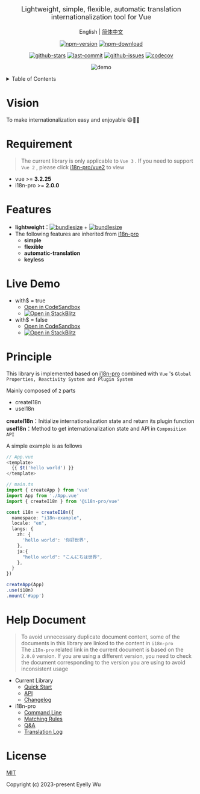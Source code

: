 <div align="center">
  <p style="font-size: 18px;">Lightweight, simple, flexible, automatic translation internationalization tool for Vue</p>

English | [简体中文](https://github.com/i18n-pro/vue/blob/v1.1.0/README_zh-CN.md)



[![npm-version](https://img.shields.io/npm/v/@i18n-pro/vue.svg?style=flat-square "npm-version")](https://www.npmjs.com/package/@i18n-pro/vue "npm")
[![npm-download](https://img.shields.io/npm/dm/@i18n-pro/vue "npm-download")](https://www.npmjs.com/package/@i18n-pro/vue "npm")

[![github-stars](https://img.shields.io/github/stars/i18n-pro/vue?style=social "github-stars")](https://github.com/i18n-pro/vue/stargazers "github-stars")
[![last-commit](https://img.shields.io/github/last-commit/i18n-pro/vue/main "last-commit")](https://github.com/i18n-pro/vue/commits/main "last-commit")
[![github-issues](https://img.shields.io/github/issues-raw/i18n-pro/vue "github-issues")](https://github.com/i18n-pro/vue/issues "github-issues")
[![codecov](https://codecov.io/gh/i18n-pro/vue/branch/main/graph/badge.svg?token=X2447V6A9H "codecov")](https://codecov.io/gh/i18n-pro/vue "codecov")

![demo](https://s3.bmp.ovh/imgs/2023/09/04/12f2e6bea736d1a5.gif)

</div>
<details >
  <summary>Table of Contents</summary>

  [Vision](#vision)<br/>
  [Requirement](#requirement)<br/>
  [Features](#features)<br/>
  [Live Demo](#live-demo)<br/>
  [Principle](#principle)<br/>
  [License](#license)<br/>

</details>


# Vision
To make internationalization easy and enjoyable 😄💪🏻
# Requirement

>The current library is only applicable to  `Vue 3` . If you need to support  `Vue 2` , please click  [i18n-pro/vue2](https://github.com/i18n-pro/vue2)  to view
* vue >= **3.2.25**
* i18n-pro >= **2.0.0**


# Features

* **lightweight**：[![bundlesize](https://img.shields.io/bundlephobia/minzip/i18n-pro?color=brightgreen&style=plastic "i18n-pro-bundlesize")](https://bundlephobia.com/package/i18n-pro "i18n-pro-bundlesize") + [![bundlesize](https://img.shields.io/bundlephobia/minzip/@i18n-pro/vue?color=brightgreen&style=plastic "bundlesize")](https://bundlephobia.com/package/@i18n-pro/vue "bundlesize")
* The following features are inherited from  [i18n-pro](https://github.com/i18n-pro/core "i18n-pro") 
   * **simple**
   * **flexible**
   * **automatic-translation**
   * **keyless**


# Live Demo

* with$ = true
   * [Open in CodeSandbox](https://codesandbox.io/p/github/i18n-pro/vue-demo/main?file=README.md)
   * [![Open in StackBlitz](https://developer.stackblitz.com/img/open_in_stackblitz_small.svg "Open in StackBlitz")](https://stackblitz.com/github/i18n-pro/vue-demo/#main?file=README.md)
* with$ = false
   * [Open in CodeSandbox](https://codesandbox.io/p/github/i18n-pro/vue-demo/simple?file=README.md)
   * [![Open in StackBlitz](https://developer.stackblitz.com/img/open_in_stackblitz_small.svg "Open in StackBlitz")](https://stackblitz.com/github/i18n-pro/vue-demo/tree/simple?file=README.md)


# Principle
This library is implemented based on  [i18n-pro](https://github.com/i18n-pro/core "i18n-pro")  combined with  `Vue` 's  `Global Properties, Reactivity System and Plugin System` 

Mainly composed of  `2`  parts
* createI18n
* useI18n



**createI18n**：Initialize internationalization state and return its plugin function<br />**useI18n**：Method to get internationalization state and API in  `Composition API` 



A simple example is as follows
```typescript react
// App.vue
<template>
  {{ $t('hello world') }}
</template>

// main.ts
import { createApp } from 'vue'
import App from './App.vue'
import { createI18n } from '@i18n-pro/vue'

const i18n = createI18n({
  namespace: "i18n-example",
  locale: "en",
  langs: {
    zh: {
      'hello world': '你好世界',
    },
    ja:{
      "hello world": "こんにちは世界",
    },
  }
})

createApp(App)
.use(i18n)
.mount('#app')
```

# Help Document

>To avoid unnecessary duplicate document content, some of the documents in this library are linked to the content in  `i18n-pro` <br />The  `i18n-pro`  related link in the current document is based on the  `2.0.0`  version. If you are using a different version, you need to check the document corresponding to the version you are using to avoid inconsistent usage
* Current Library
   * [Quick Start](https://github.com/i18n-pro/vue/blob/v1.1.0/docs/dist/USAGE.md)
   * [API](https://github.com/i18n-pro/vue/blob/v1.1.0/docs/dist/API.md)
   * [Changelog](https://github.com/i18n-pro/vue/blob/v1.1.0/docs/dist/CHANGELOG.md)
* i18n-pro
   * [Command Line](https://github.com/i18n-pro/core/blob/v2.0.0/docs/dist/COMMAND_LINE.md)
   * [Matching Rules](https://github.com/i18n-pro/core/blob/v2.0.0/docs/dist/MATCH_RULE.md)
   * [Q&A](https://github.com/i18n-pro/core/blob/v2.0.0/docs/dist/Q&A.md)
   * [Translation Log](https://github.com/i18n-pro/core/blob/v2.0.0/docs/dist/OUTPUT_LOG.md)


# License
[MIT](./LICENSE)

Copyright (c) 2023-present Eyelly Wu
